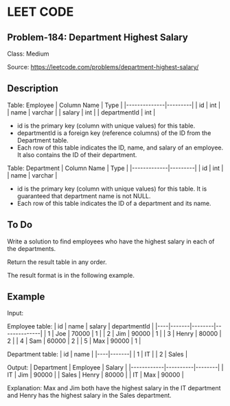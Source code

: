 # LEET CODE
## Problem-184: Department Highest Salary
Class: Medium

Source: https://leetcode.com/problems/department-highest-salary/

## Description
Table: Employee
| Column Name  | Type    |
|--------------|---------|
| id           | int     |
| name         | varchar |
| salary       | int     |
| departmentId | int     |

- id is the primary key (column with unique values) for this table.
- departmentId is a foreign key (reference columns) of the ID from the Department table.
- Each row of this table indicates the ID, name, and salary of an employee. It also contains the ID of their department.

Table: Department
| Column Name | Type    |
|-------------|---------|
| id          | int     |
| name        | varchar |

- id is the primary key (column with unique values) for this table. It is guaranteed that department name is not NULL.
- Each row of this table indicates the ID of a department and its name.
 
## To Do
Write a solution to find employees who have the highest salary in each of the departments.

Return the result table in any order.

The result format is in the following example.

## Example

Input: 

Employee table:
| id | name  | salary | departmentId |
|----|-------|--------|--------------|
| 1  | Joe   | 70000  | 1            |
| 2  | Jim   | 90000  | 1            |
| 3  | Henry | 80000  | 2            |
| 4  | Sam   | 60000  | 2            |
| 5  | Max   | 90000  | 1            |

Department table:
| id | name  |
|----|-------|
| 1  | IT    |
| 2  | Sales |

Output: 
| Department | Employee | Salary |
|------------|----------|--------|
| IT         | Jim      | 90000  |
| Sales      | Henry    | 80000  |
| IT         | Max      | 90000  |

Explanation: Max and Jim both have the highest salary in the IT department and Henry has the highest salary in the Sales department.
